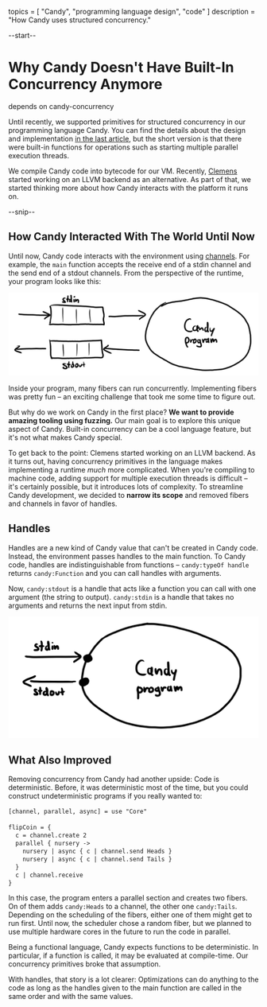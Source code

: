 topics = [ "Candy", "programming language design", "code" ]
description = "How Candy uses structured concurrency."

--start--

# Why Candy Doesn't Have Built-In Concurrency Anymore

depends on candy-concurrency

Until recently, we supported primitives for structured concurrency in our programming language Candy.
You can find the details about the design and implementation [in the last article](candy-concurrency), but the short version is that there were built-in functions for operations such as starting multiple parallel execution threads.

We compile Candy code into bytecode for our VM.
Recently, [Clemens](https://tiedt.dev) started working on an LLVM backend as an alternative.
As part of that, we started thinking more about how Candy interacts with the platform it runs on.

--snip--

## How Candy Interacted With The World Until Now

Until now, Candy code interacts with the environment using [channels](candy-concurrency).
For example, the `main` function accepts the receive end of a stdin channel and the send end of a stdout channels.
From the perspective of the runtime, your program looks like this:

![invert:program interacting via channels](files/candy-runtime-channels.webp)

Inside your program, many fibers can run concurrently.
Implementing fibers was pretty fun – an exciting challenge that took me some time to figure out.

But why do we work on Candy in the first place?
**We want to provide amazing tooling using fuzzing.**
Our main goal is to explore this unique aspect of Candy.
Built-in concurrency can be a cool language feature, but it's not what makes Candy special.

To get back to the point:
Clemens started working on an LLVM backend.
As it turns out, having concurrency primitives in the language makes implementing a runtime *much* more complicated.
When you're compiling to machine code, adding support for multiple execution threads is difficult – it's certainly possible, but it introduces lots of complexity.
To streamline Candy development, we decided to **narrow its scope** and removed fibers and channels in favor of handles.

## Handles

Handles are a new kind of Candy value that can't be created in Candy code.
Instead, the environment passes handles to the main function.
To Candy code, handles are indistinguishable from functions – `candy:typeOf handle` returns `candy:Function` and you can call handles with arguments.

Now, `candy:stdout` is a handle that acts like a function you can call with one argument (the string to output).
`candy:stdin` is a handle that takes no arguments and returns the next input from stdin.

![invert:program interacting via handles](files/candy-runtime-handles.webp)

## What Also Improved

Removing concurrency from Candy had another upside: Code is deterministic.
Before, it was deterministic most of the time, but you could construct undeterministic programs if you really wanted to:

```candy
[channel, parallel, async] = use "Core"

flipCoin = {
  c = channel.create 2
  parallel { nursery ->
    nursery | async { c | channel.send Heads }
    nursery | async { c | channel.send Tails }
  }
  c | channel.receive
}
```

In this case, the program enters a parallel section and creates two fibers.
On of them adds `candy:Heads` to a channel, the other one `candy:Tails`.
Depending on the scheduling of the fibers, either one of them might get to run first.
Until now, the scheduler chose a random fiber, but we planned to use multiple hardware cores in the future to run the code in parallel.

Being a functional language, Candy expects functions to be deterministic.
In particular, if a function is called, it may be evaluated at compile-time.
Our concurrency primitives broke that assumption.

With handles, that story is a lot clearer:
Optimizations can do anything to the code as long as the handles given to the main function are called in the same order and with the same values.
